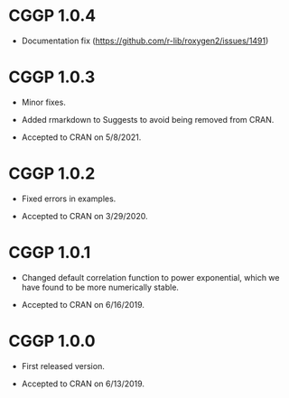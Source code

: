 # CGGP 1.0.4

* Documentation fix (https://github.com/r-lib/roxygen2/issues/1491)

# CGGP 1.0.3

* Minor fixes.

* Added rmarkdown to Suggests to avoid being removed from CRAN.

* Accepted to CRAN on 5/8/2021.

# CGGP 1.0.2

* Fixed errors in examples.

* Accepted to CRAN on 3/29/2020.

# CGGP 1.0.1

* Changed default correlation function to power exponential,
which we have found to be more numerically stable.

* Accepted to CRAN on 6/16/2019.

# CGGP 1.0.0

* First released version.

* Accepted to CRAN on 6/13/2019.

